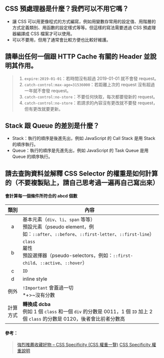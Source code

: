 ## CSS 預處理器是什麼？我們可以不用它嗎？
- 讓 CSS 可以用更像程式的方式編寫，例如用變數存常用的設定值、用階層的方式定義類別、用函數的設定樣式等等。但這樣的寫法需要透過 CSS 預處理器編譯成 CSS 檔案才可以使用。
- 可以不要用，但用了通常會比較方便也比較好維護。

## 請舉出任何一個跟 HTTP Cache 有關的 Header 並說明其作用。
> 1. `expire:2019-01-01`：若時間沒有超過 2019-01-01 就不會發 request。
> 2. `catch-control:max-age=31536000`：若距離上次的 request 沒有超過一年就不會發 request。
> 3. `catch-control:no-store`：不要任何快取，每次都要發新的 request。
> 4. `catch-control:no-store`：若請求的內容沒有更改就不要發 request，但有更改就要更新。

## Stack 跟 Queue 的差別是什麼？
- Stack：執行的順序是後進先出，例如 JavaScript 的 Call Stack 是用 Stack 的順序執行。
- Queue：執行的順序是先進先出，例如 JavaScript 的 Task Queue 是用 Queue 的順序執行。

## 請去查詢資料並解釋 CSS Selector 的權重是如何計算的（不要複製貼上，請自己思考過一遍再自己寫出來）
#### 會計算每一個條件所符合的 abcd 個數

類別|內容
:------:|----
a| 基本元素（`div`、`li`、`span` 等等）<br>預設元素（pseudo element，例如：`::after`、`::before`、`::first-letter`、`::first-line`）
b|`class`<br>屬性<br>預設選擇器（pseudo-selectors，例如：`::first-child`、`::active`、`::hover`）
c| `ID`
d| inline style
例外|`!Important` 會蓋過一切<br>*+>~沒有分數  
計算方式|**轉換成 dcba**<br>例如 1 個 `class` 和一個 `div` 的分數是 0011，1 個 `ID` 加上 2 個 `class` 的分數是 0120，後者會比前者分數高  

#### 參考：
> [強烈推薦收藏好物 – CSS Specificity (CSS 權重一覽)](http://muki.tw/tech/css-specificity-document/)
> [CSS Specificity 權重說明](https://shunnien.github.io/2017/05/31/css-specificity/)
